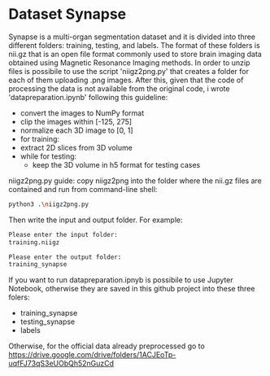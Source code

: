 
# Dataset Synapse
Synapse  is a multi-organ segmentation dataset and it is divided into three different folders: training, testing, and labels. The format
of these folders is nii.gz that is an open file format commonly used to store brain imaging data obtained using Magnetic Resonance Imaging methods. In order to unzip files is possibile to use the script 'niigz2png.py' that creates a folder for each of them uploading .png images. After this, given that the code of processing the data is not available from the original code, i wrote 'datapreparation.ipynb' following this guideline:
- convert the images to NumPy format
- clip the images within [-125, 275]
- normalize each 3D image to [0, 1]
- for training:
- extract 2D slices from 3D volume
- while for testing:
   - keep the 3D volume in h5 format for testing cases 

niigz2png.py guide:
copy niigz2png into the folder where the nii.gz files are contained and run from command-line shell:

```bash
python3 .\niigz2png.py
```
Then write the input and output folder. For example: 
```bash
Please enter the input folder:
training.niigz
```
```bash
Please enter the output folder:
training_synapse
```
If you want to run datapreparation.ipnyb is possibile to use Jupyter Notebook, otherwise they are saved in this github project into these three folers:

- training_synapse
- testing_synapse
- labels

Otherwise, for the official data already preprocessed go to https://drive.google.com/drive/folders/1ACJEoTp-uqfFJ73qS3eUObQh52nGuzCd
